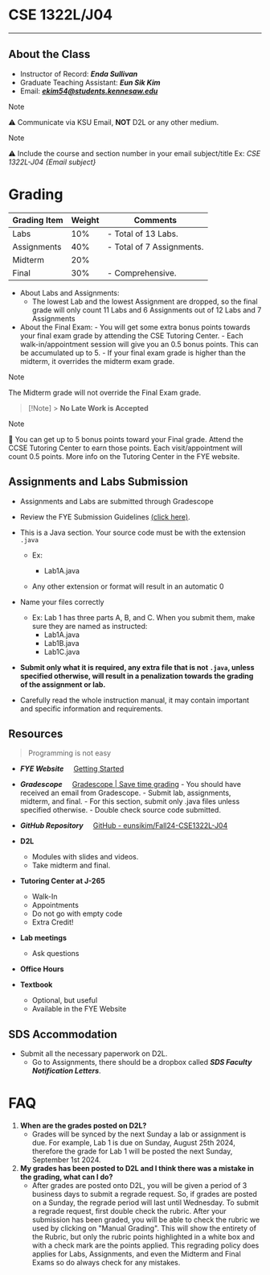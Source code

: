 # CSE 1322L/J04

---

## About the Class

-   Instructor of Record: **_Enda Sullivan_**
-   Graduate Teaching Assistant: **_Eun Sik Kim_**
-   Email: ***ekim54@students.kennesaw.edu***

> [!Note]
> ⚠️ Communicate via KSU Email, **NOT** D2L or any other medium.

> [!Note]
> ⚠️ Include the course and section number in your email subject/title
> Ex: _CSE 1322L-J04 {Email subject}_

# Grading

| Grading Item | Weight | Comments                  |
| ------------ | ------ | ------------------------- |
| Labs         | 10%    | - Total of 13 Labs.       |
| Assignments  | 40%    | - Total of 7 Assignments. |
| Midterm      | 20%    |                           |
| Final        | 30%    | - Comprehensive.          |

-   About Labs and Assignments:
    -   The lowest Lab and the lowest Assignment are dropped, so the final grade will only count 11 Labs and 6 Assignments out of 12 Labs and 7 Assignments
-   About the Final Exam: - You will get some extra bonus points towards your final exam grade by attending the CSE Tutoring Center. - Each walk-in/appointment session will give you an 0.5 bonus points. This can be accumulated up to 5. - If your final exam grade is higher than the midterm, it overrides the midterm exam grade.

> [!Note]
> The Midterm grade will not override the Final Exam grade.

> [!Note] > **No Late Work is Accepted**

> [!Note]
> 📌 You can get up to 5 bonus points toward your Final grade.
> Attend the CCSE Tutoring Center to earn those points. Each visit/appointment will count 0.5 points.
> More info on the Tutoring Center in the FYE website.

## Assignments and Labs Submission

-   Assignments and Labs are submitted through Gradescope
-   Review the FYE Submission Guidelines
    [(click here)](https://ccse.kennesaw.edu/fye/submissionguidelines.php).
-   This is a Java section. Your source code must be with the extension `.java`

    -   Ex:

        -   Lab1A.java

    -   Any other extension or format will result in an automatic 0

-   Name your files correctly

    -   Ex:
        Lab 1 has three parts A, B, and C. When you submit them, make sure they are named as instructed:
        -   Lab1A.java
        -   Lab1B.java
        -   Lab1C.java

-   **Submit only what it is required, any extra file that is not `.java`, unless specified otherwise, will result in a penalization towards the grading of the assignment or lab.**
-   Carefully read the whole instruction manual, it may contain important and specific information and requirements.

## Resources

> Programming is not easy

-   **_FYE Website_**
        [Getting Started](https://ccse.kennesaw.edu/fye/getting_started.php)

-   **_Gradescope_**
        [Gradescope | Save time grading](https://www.gradescope.com/) - You should have received an email from Gradescope. - Submit lab, assignments, midterm, and final. - For this section, submit only .java files unless specified otherwise. - Double check source code submitted.
-   **_GitHub Repository_**
        [GitHub - eunsikim/Fall24-CSE1322L-J04](https://github.com/eunsikim/Fall24-CSE1322L-J04)

-   **D2L**

    -   Modules with slides and videos.
    -   Take midterm and final.

-   **Tutoring Center at J-265**

    -   Walk-In
    -   Appointments
    -   Do not go with empty code
    -   Extra Credit!

-   **Lab meetings**

    -   Ask questions

-   **Office Hours**

-   **Textbook**
    -   Optional, but useful
    -   Available in the FYE Website

## SDS Accommodation

-   Submit all the necessary paperwork on D2L.
    -   Go to Assignments, there should be a dropbox called **_SDS Faculty Notification Letters_**.

# FAQ

1. **When are the grades posted on D2L?**
    - Grades will be synced by the next Sunday a lab or assignment is due. For example, Lab 1 is due on Sunday, August 25th 2024, therefore the grade for Lab 1 will be posted the next Sunday, September 1st 2024.
2. **My grades has been posted to D2L and I think there was a mistake in the grading, what can I do?**
    - After grades are posted onto D2L, you will be given a period of 3 business days to submit a regrade request. So, if grades are posted on a Sunday, the regrade period will last until Wednesday. To submit a regrade request, first double check the rubric. After your submission has been graded, you will be able to check the rubric we used by clicking on "Manual Grading". This will show the entirety of the Rubric, but only the rubric points highlighted in a white box and with a check mark are the points applied. This regrading policy does applies for Labs, Assignments, and even the Midterm and Final Exams so do always check for any mistakes.
